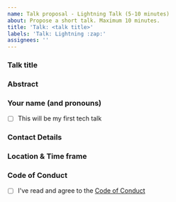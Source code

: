 ```yaml
---
name: Talk proposal - Lightning Talk (5-10 minutes)
about: Propose a short talk. Maximum 10 minutes.
title: 'Talk: <talk title>'
labels: 'Talk: Lightning :zap:'
assignees: ''
---
```


### Talk title

### Abstract

<!-- Try to stick to 500 characters. If you know already, please let us know how long the talk will be as this helps us plan the meetups. -->

### Your name (and pronouns)

<!-- First-time speakers are automatically moved to the top of our waitlist and we're able to offer additional support with abstract writing, slide prep, run-throughs or whatever else you may need. So if this'll be your first talk, let us know! -->

- [ ] This will be my first tech talk

### Contact Details

<!-- We'll mostly use this issue for communication. But it might help to leave your BlueSky, GitHub or e-mail. Please let us know if we should a link to your BlueSky account or website on our page. -->

### Location & Time frame

<!-- Can you give this talk only in a certain time frame or a specific city/region? Please let us know -->

### Code of Conduct

<!-- We expect all of our speakers to uphold our Code of Conduct, so please take a minute to read through it. -->

- [ ] I've read and agree to the [Code of Conduct](https://github.com/boulder-js/home/blob/main/CODE_OF_CONDUCT.md)

